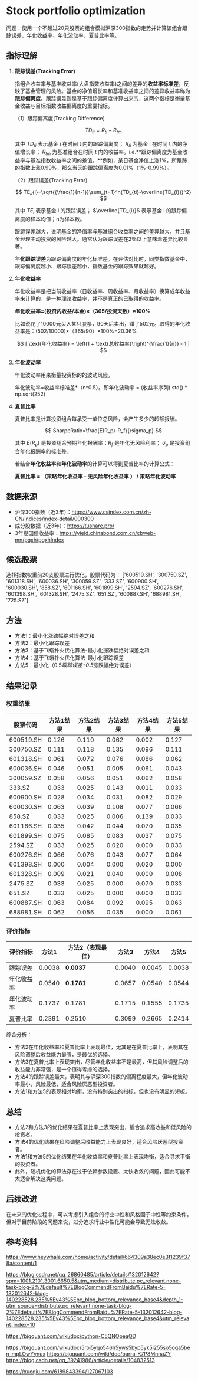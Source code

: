 # Stock portfolio optimization
问题：使用一个不超过20只股票的组合模拟沪深300指数的走势并计算该组合跟踪误差、年化收益率、年化波动率、夏普比率等。

## 指标理解

1. **跟踪误差(Tracking Error)**
    
    指组合收益率与基准收益率(大盘指数收益率)之间的差异的**收益率标准差**，反映了基金管理的风险。基金的净值增长率和基准收益率之间的差异收益率称为**跟踪偏离度**。跟踪误差则是基于跟踪偏离度计算出来的，这两个指标是衡量基金收益与目标指数收益偏离度的重要指标。
    
    （1）跟踪偏离度(Tracking Difference)
    
    $$
    TD_{ti}=R_{ti}-R_{tm}
    $$
    
    其中  $TD_{ti}$  表示基金 i 在时间 t 内的跟踪偏离度； $R_{ti}$  为基金 i 在时间 t 内的净值增长率；  $R_{tm}$     为基准组合在时间 t 内的收益率。i.e.**跟踪偏离度为基金收益率与基准指数收益率之间的差值。**例如，某日基金净值上涨1%，所跟踪的指数上涨0.99%，那么当天的跟踪偏离度为0.01%（1%-0.99%）。
    
    （2）跟踪误差(Tracking Error)
    
    $$
    TE_{i}=\sqrt{{\frac{1}{n-1}}\sum_{t=1}^n(TD_{ti}-\overline{TD_{i}})^2}
    $$
    
    其中  $TE_{i}$  表示基金 i 的跟踪误差； $\overline{TD_{i}}$  表示基金 i 的跟踪偏离度的样本均值；n为样本数。
    
    跟踪误差越大，说明基金的净值率与基准组合收益率之间的差异越大，并且基金经理主动投资的风险越大。通常认为跟踪误差在2％以上意味着差异比较显著。
    
    **年化跟踪误差**为跟踪偏离度的年化标准差。在评估对比时，同类指数基金中，跟踪偏离度越小、跟踪误差越小，指数基金的跟踪效果就越好。
    
2. **年化收益率**
    
    年化收益率是把当前收益率（日收益率、周收益率、月收益率）换算成年收益率来计算的，是一种理论收益率，并不是真正的已取得的收益率。
    
    **年化收益率=(投资内收益/本金)×（365/投资天数）×100%**
    
    比如说花了10000元买入某只股票，90天后卖出，赚了502元。取得的年化收益率是：(502/10000)×（365/90）×100%=20.36%
    
    $$
    [ \text{年化收益率} = \left(1 + \text{总收益率}\right)^{\frac{1}{n}} - 1 ]
    $$
    
3. **年化波动率**
    
    年化波动率用来衡量投资标的的波动风险。
    
    年化波动率=收益率标准差*（n^0.5）。即年化波动率 = (收益率序列).std() * np.sqrt(252)
    
4. **夏普比率**
    
    夏普比率是计算投资组合每承受一单位总风险，会产生多少的超额报酬。
    
    $$
    SharpeRatio=\frac{E(R_p)-R_f}{\sigma_p}
    $$
    
    其中 $E(R_p)$ 是投资组合预期年化报酬率；$R_f$ 是年化无风险利率； $\sigma_p$ 是投资组合年化报酬率的标准差。
    
    若结合**年化收益率**和**年化波动率**的计算可以得到夏普比率的计算公式：
    
    **夏普比率 = （策略年化收益率 - 无风险年化收益率 ） / 策略年化波动率**


## 数据来源
- 沪深300指数（近3年）：https://www.csindex.com.cn/zh-CN/indices/index-detail/000300
- 成分股数据（近3年）：https://tushare.pro/
- 3年期国债收益率：https://yield.chinabond.com.cn/cbweb-mn/pgxh/pgxhIndex

## 候选股票
选择指数权重前20支股票进行优化，股票代码为：
['600519.SH', '300750.SZ', '601318.SH', '600036.SH', '300059.SZ', '333.SZ', '600900.SH', '600030.SH', '858.SZ', '601166.SH', '601899.SH', '2594.SZ', '600276.SH', '601398.SH', '601328.SH', '2475.SZ', '651.SZ', '600887.SH', '688981.SH', '725.SZ']

## 方法
- 方法1：最小化涨跌幅绝对误差之和
- 方法2：最小化跟踪误差
- 方法3：基于飞蛾扑火优化算法-最小化涨跌幅绝对误差之和
- 方法4：基于飞蛾扑火优化算法-最小化跟踪误差
- 方法5：最小化（0.5*跟踪误差+0.5*涨跌幅绝对误差）

## 结果记录
### 权重结果
| 股票代码      | 方法1结果  | 方法2结果   | 方法3结果  | 方法4结果  | 方法5结果   |
|-----------|--------|---------|--------|--------|---------|
| 600519.SH | 0.126  |  0.110  | 0.062  | 0.002  | 0.127   |
| 300750.SZ | 0.111  |  0.118  | 0.135  | 0.096  | 0.111   |
| 601318.SH | 0.061  |  0.072  | 0.076  | 0.086  | 0.062   |
| 600036.SH | 0.046  |  0.051  | 0.005  | 0.061  | 0.043   |
| 300059.SZ | 0.058  |  0.056  | 0.051  | 0.062  | 0.058   |
| 333.SZ    | 0.033  |  0.025  | 0.143  | 0.011  | 0.033   |
| 600900.SH | 0.028  |  0.034  | 0.031  | 0.082  | 0.029   |
| 600030.SH | 0.063  |  0.039  | 0.108  | 0.077  | 0.066   |
| 858.SZ    | 0.033  |  0.025  | 0.006  | 0.139  | 0.033   |
| 601166.SH | 0.035  |  0.042  | 0.044  | 0.070  | 0.035   |
| 601899.SH | 0.075  |  0.085  | 0.083  | 0.037  | 0.075   |
| 2594.SZ   | 0.033  |  0.025  | 0.020  | 0.000  | 0.033   |
| 600276.SH | 0.066  |  0.076  | 0.043  | 0.077  | 0.064   |
| 601398.SH | 0.000  |  0.004  | 0.000  | 0.020  | 0.000   |
| 601328.SH | 0.009  |  0.021  | 0.040  | 0.000  | 0.008   |
| 2475.SZ   | 0.033  |  0.025  | 0.000  | 0.070  | 0.033   |
| 651.SZ    | 0.033  |  0.025  | 0.000  | 0.000  | 0.033   |
| 600887.SH | 0.063  |  0.084  | 0.092  | 0.095  | 0.063   |
| 688981.SH | 0.062  |  0.056  | 0.035  | 0.000  | 0.061   |
### 评价指标
| 评价指标  | 方法1   | 方法2（表现最佳）   | 方法3   | 方法4   | 方法5    |
|-------|---------|---------|---------|---------|----------|
| 跟踪误差  | 0.0038  | **0.0037**  | 0.0040  | 0.0045  | 0.0038   |
| 年化收益率 | 0.0540  | **0.1781** | 0.0657  | 0.0540  | 0.0544   |
| 年化波动率 | 0.1737  | 0.1781  | 0.1715  | 0.1555  | 0.1735   |
| 夏普比率  | 0.2391  | 0.2510  | 0.3099  | 0.2665  | 0.2414   |

综合分析：
- 方法2在年化收益率和夏普比率上表现最佳，尤其是在夏普比率上，表明其在风险调整后收益能力最强，是最优的选择。
- 方法3在夏普比率上表现突出，尽管年化收益率不是最高，但其风险调整后的收益能力非常强，是一个值得考虑的选择。
- 方法4的跟踪误差最大，表明其与沪深300指数的偏离程度最大，但年化波动率最小，风险最低，适合风险厌恶型投资者。
- 方法1和方法5的表现相对均衡，没有特别突出的指标，但也没有明显的短板。

## 总结
- 方法2和方法3的优化结果在夏普比率上表现突出，适合追求高收益和低风险的投资者。
- 方法4的优化结果在风险调整后收益能力上表现良好，适合风险厌恶型投资者。
- 方法1和方法5的优化结果在年化收益率和夏普比率上表现均衡，适合寻求平衡的投资者。
- 此外，随机优化的算法存在过于依赖参数设置、太快收敛的问题，因此可能不太适合解决这类问题。

## 后续改进
在未来的优化过程中，可以考虑引入组合的行业中性和风格因子中性等约束条件。但对于目前阶段的问题来说，过分追求行业中性化可能会导致无法收敛。

## 参考资料
https://www.heywhale.com/home/activity/detail/664309a38ec0e3f1239f378a/content/1

https://blog.csdn.net/qq_26860485/article/details/132012642?spm=1001.2101.3001.6650.5&utm_medium=distribute.pc_relevant.none-task-blog-2%7Edefault%7EBlogCommendFromBaidu%7ERate-5-132012642-blog-140228528.235%5Ev43%5Epc_blog_bottom_relevance_base4&depth_1-utm_source=distribute.pc_relevant.none-task-blog-2%7Edefault%7EBlogCommendFromBaidu%7ERate-5-132012642-blog-140228528.235%5Ev43%5Epc_blog_bottom_relevance_base4&utm_relevant_index=10

https://bigquant.com/wiki/doc/python-C5QNOpeaQD

https://bigquant.com/wiki/doc/5roi5yqo546h5yws5byp5yk5l255so5oqa5ben-mpLOwYynux
https://bigquant.com/wiki/doc/barra-K7P8MnnaZY
https://blog.csdn.net/qq_39241986/article/details/104832513

https://xueqiu.com/6189843394/127067103
